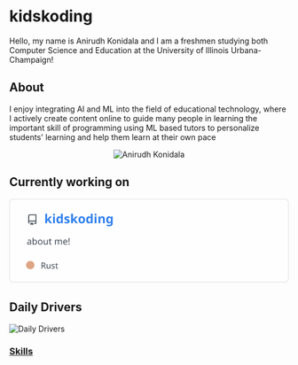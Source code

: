 # kidskoding

Hello, my name is Anirudh Konidala and
I am a freshmen studying both Computer Science and Education at the University of Illinois Urbana-Champaign!

## About

I enjoy integrating AI and ML into the field of educational technology, where I actively
create content online to guide many people
in learning the important skill of programming using ML based tutors to
personalize students' learning and help them learn at their own pace

<p align="center">
  <img src="./anirudh.png" alt="Anirudh Konidala" width="33%">
</p>

## Currently working on

[![kidskoding](./current_repo_card.svg)](https://github.com/kidskoding/kidskoding)

## Daily Drivers

![Daily Drivers](https://skillicons.dev/icons?i=rust,cpp,c,cs,py,git,docker,postgres,mongodb,neovim,bash,apple,linux)

### [Skills](https://github.com/kidskoding/kidskoding/blob/master/SKILLS.md)
